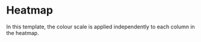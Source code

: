 # Heatmap

In this template, the colour scale is applied independently to each column in the heatmap.